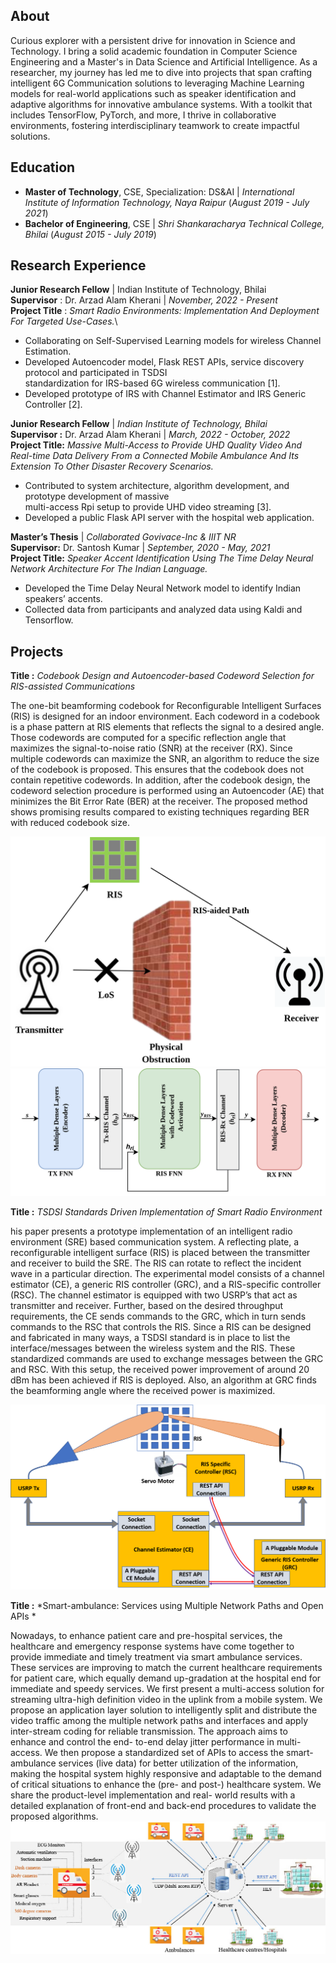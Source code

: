 
## About
Curious explorer with a persistent drive for innovation in Science and Technology. I bring a solid academic foundation in Computer Science Engineering and a Master's in Data Science and Artificial Intelligence. As a researcher, my journey has led me to dive into projects that span crafting intelligent 6G Communication solutions to leveraging Machine Learning models for real-world applications such as speaker identification and adaptive algorithms for innovative ambulance systems. With a toolkit that includes TensorFlow, PyTorch, and more, I thrive in collaborative environments, fostering interdisciplinary teamwork to create impactful solutions.

## Education 
- **Master of Technology**, CSE, Specialization: DS&AI | *International Institute of Information Technology, Naya Raipur* (_August 2019 - July 2021_)
- **Bachelor of Engineering**, CSE | *Shri Shankaracharya Technical College, Bhilai* (_August 2015 - July 2019_) 

## Research Experience
 **Junior Research Fellow** | Indian Institute of Technology, Bhilai \
   **Supervisor** : Dr. Arzad Alam Kherani | _November, 2022 - Present_ \
   **Project Title** : *Smart Radio Environments: Implementation And Deployment For Targeted Use-Cases.*\
   - Collaborating on Self-Supervised Learning models for wireless Channel Estimation.
   - Developed Autoencoder model, Flask REST APIs, service discovery protocol and participated in TSDSI \
     standardization for IRS-based 6G wireless communication [1].
   - Developed prototype of IRS with Channel Estimator and IRS Generic Controller [2].
   
  **Junior Research Fellow** | *Indian Institute of Technology, Bhilai*\
   **Supervisor :** Dr. Arzad Alam Kherani   |     _March, 2022 - October, 2022_\
   **Project Title:** *Massive Multi-Access to Provide UHD Quality Video And Real-time Data Delivery From 
     a Connected Mobile Ambulance And Its Extension To Other Disaster Recovery Scenarios.*
   - Contributed to system architecture, algorithm development, and prototype development of massive\
     multi-access Rpi setup to provide UHD video streaming [3].
   - Developed a public Flask API server with the hospital web application.

 **Master’s Thesis** | *Collaborated Govivace-Inc & IIIT NR*\
   **Supervisor:** Dr. Santosh Kumar       |  _September, 2020 - May, 2021_\
   **Project Title:** *Speaker Accent Identification Using The Time Delay Neural Network Architecture For The
   Indian Language.*
   - Developed the Time Delay Neural Network model to identify Indian speakers’ accents.
   - Collected data from participants and analyzed data using Kaldi and Tensorflow.

## Projects
**Title :** *Codebook Design and Autoencoder-based Codeword Selection for RIS-assisted Communications*

The one-bit beamforming codebook for Reconfigurable Intelligent Surfaces (RIS) is designed for an indoor environment. Each codeword in a codebook is a phase pattern at RIS elements that reflects the signal to a desired angle. Those codewords are computed for a specific reflection angle that maximizes the signal-to-noise ratio (SNR) at the receiver (RX). Since multiple codewords can maximize the SNR, an algorithm to reduce the size of the codebook is proposed. This ensures that the codebook does not contain repetitive codewords. In addition, after the codebook design, the codeword selection procedure is performed using an Autoencoder (AE) that minimizes the Bit Error Rate (BER) at the receiver. The proposed method shows promising results compared to existing techniques regarding BER with reduced codebook size.

![RIS assisted communication without Line of Sight](images/RIS_intro.png)
![Autoencoder for RIS assisted communication](images/AEpaperDiagram.png)

**Title :** *TSDSI Standards Driven Implementation of Smart Radio Environment*

his paper presents a prototype implementation of an intelligent radio environment (SRE) based communication system. A
reflecting plate, a reconfigurable intelligent surface (RIS) is placed between the transmitter and receiver to build the SRE. The RIS
can rotate to reflect the incident wave in a particular direction. The experimental model consists of a channel estimator (CE),
a generic RIS controller (GRC), and a RIS-specific controller (RSC). The channel estimator is equipped with two USRP’s that
act as transmitter and receiver. Further, based on the desired throughput requirements, the CE sends commands to the GRC,
which in turn sends commands to the RSC that controls the RIS. Since a RIS can be designed and fabricated in many ways, a
TSDSI standard is in place to list the interface/messages between the wireless system and the RIS. These standardized commands
are used to exchange messages between the GRC and RSC. With this setup, the received power improvement of around 20 dBm has
been achieved if RIS is deployed. Also, an algorithm at GRC finds the beamforming angle where the received power is maximized.

![RIS assisted communication](images/RIS_system_model1.png)

**Title :** *Smart-ambulance: Services using Multiple Network Paths and Open APIs *

Nowadays, to enhance patient care and pre-hospital services, the healthcare and emergency response systems have
come together to provide immediate and timely treatment via smart ambulance services. These services are improving to match
the current healthcare requirements for patient care, which equally demand up-gradation at the hospital end for immediate
and speedy services. We first present a multi-access solution for streaming ultra-high definition video in the uplink from a mobile
system. We propose an application layer solution to intelligently split and distribute the video traffic among the multiple network
paths and interfaces and apply inter-stream coding for reliable transmission. The approach aims to enhance and control the end-
to-end delay jitter performance in multi-access. We then propose a standardized set of APIs to access the smart-ambulance services
(live data) for better utilization of the information, making the hospital system highly responsive and adaptable to the demand
of critical situations to enhance the (pre- and post-) healthcare system. We share the product-level implementation and real-
world results with a detailed explanation of front-end and back-end procedures to validate the proposed algorithms.
![End-to-end communication system](images/MAS_arch.jpg)

